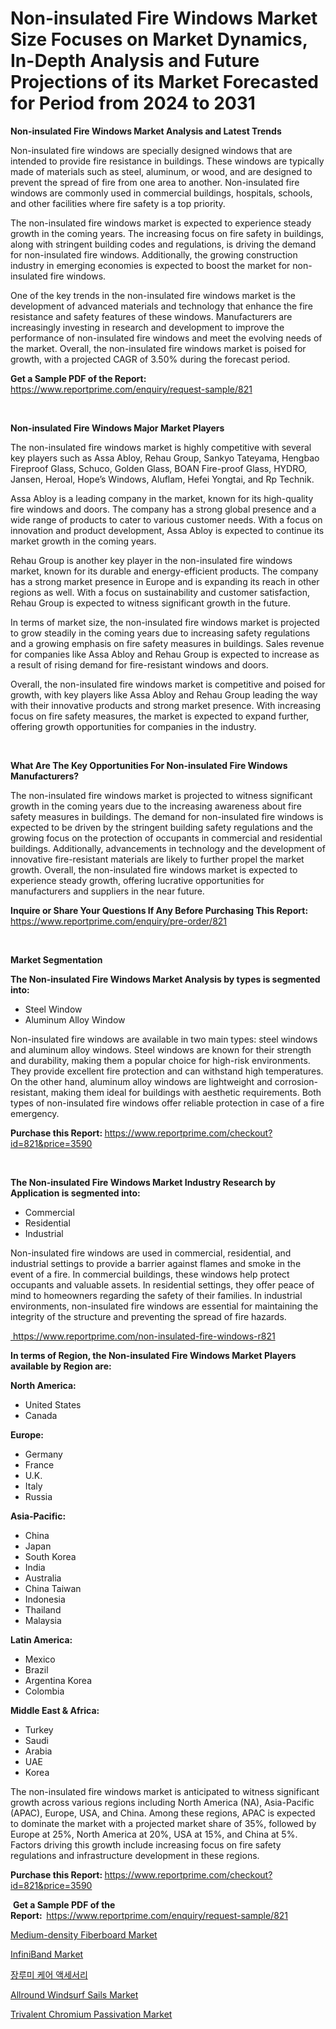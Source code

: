 <p><h1>Non-insulated Fire Windows Market Size Focuses on Market Dynamics, In-Depth Analysis and Future Projections of its Market Forecasted for Period from 2024 to 2031</h1></p><p><strong>Non-insulated Fire Windows Market Analysis and Latest Trends</strong></p>
<p><p>Non-insulated fire windows are specially designed windows that are intended to provide fire resistance in buildings. These windows are typically made of materials such as steel, aluminum, or wood, and are designed to prevent the spread of fire from one area to another. Non-insulated fire windows are commonly used in commercial buildings, hospitals, schools, and other facilities where fire safety is a top priority.</p><p>The non-insulated fire windows market is expected to experience steady growth in the coming years. The increasing focus on fire safety in buildings, along with stringent building codes and regulations, is driving the demand for non-insulated fire windows. Additionally, the growing construction industry in emerging economies is expected to boost the market for non-insulated fire windows.</p><p>One of the key trends in the non-insulated fire windows market is the development of advanced materials and technology that enhance the fire resistance and safety features of these windows. Manufacturers are increasingly investing in research and development to improve the performance of non-insulated fire windows and meet the evolving needs of the market. Overall, the non-insulated fire windows market is poised for growth, with a projected CAGR of 3.50% during the forecast period.</p></p>
<p><strong>Get a Sample PDF of the Report:&nbsp;</strong> <a href="https://www.reportprime.com/enquiry/request-sample/821">https://www.reportprime.com/enquiry/request-sample/821</a></p>
<p>&nbsp;</p>
<p><strong>Non-insulated Fire Windows Major Market Players</strong></p>
<p><p>The non-insulated fire windows market is highly competitive with several key players such as Assa Abloy, Rehau Group, Sankyo Tateyama, Hengbao Fireproof Glass, Schuco, Golden Glass, BOAN Fire-proof Glass, HYDRO, Jansen, Heroal, Hope’s Windows, Aluflam, Hefei Yongtai, and Rp Technik.</p><p>Assa Abloy is a leading company in the market, known for its high-quality fire windows and doors. The company has a strong global presence and a wide range of products to cater to various customer needs. With a focus on innovation and product development, Assa Abloy is expected to continue its market growth in the coming years.</p><p>Rehau Group is another key player in the non-insulated fire windows market, known for its durable and energy-efficient products. The company has a strong market presence in Europe and is expanding its reach in other regions as well. With a focus on sustainability and customer satisfaction, Rehau Group is expected to witness significant growth in the future.</p><p>In terms of market size, the non-insulated fire windows market is projected to grow steadily in the coming years due to increasing safety regulations and a growing emphasis on fire safety measures in buildings. Sales revenue for companies like Assa Abloy and Rehau Group is expected to increase as a result of rising demand for fire-resistant windows and doors.</p><p>Overall, the non-insulated fire windows market is competitive and poised for growth, with key players like Assa Abloy and Rehau Group leading the way with their innovative products and strong market presence. With increasing focus on fire safety measures, the market is expected to expand further, offering growth opportunities for companies in the industry.</p></p>
<p>&nbsp;</p>
<p><strong>What Are The Key Opportunities For Non-insulated Fire Windows Manufacturers?</strong></p>
<p><p>The non-insulated fire windows market is projected to witness significant growth in the coming years due to the increasing awareness about fire safety measures in buildings. The demand for non-insulated fire windows is expected to be driven by the stringent building safety regulations and the growing focus on the protection of occupants in commercial and residential buildings. Additionally, advancements in technology and the development of innovative fire-resistant materials are likely to further propel the market growth. Overall, the non-insulated fire windows market is expected to experience steady growth, offering lucrative opportunities for manufacturers and suppliers in the near future.</p></p>
<p><strong>Inquire or Share Your Questions If Any Before Purchasing This Report:</strong> <a href="https://www.reportprime.com/enquiry/pre-order/821">https://www.reportprime.com/enquiry/pre-order/821</a></p>
<p>&nbsp;</p>
<p><strong>Market Segmentation</strong></p>
<p><strong>The Non-insulated Fire Windows Market Analysis by types is segmented into:</strong></p>
<p><ul><li>Steel Window</li><li>Aluminum Alloy Window</li></ul></p>
<p><p>Non-insulated fire windows are available in two main types: steel windows and aluminum alloy windows. Steel windows are known for their strength and durability, making them a popular choice for high-risk environments. They provide excellent fire protection and can withstand high temperatures. On the other hand, aluminum alloy windows are lightweight and corrosion-resistant, making them ideal for buildings with aesthetic requirements. Both types of non-insulated fire windows offer reliable protection in case of a fire emergency.</p></p>
<p><strong>Purchase this Report:&nbsp;</strong><a href="https://www.reportprime.com/checkout?id=821&price=3590">https://www.reportprime.com/checkout?id=821&price=3590</a></p>
<p>&nbsp;</p>
<p><strong>The Non-insulated Fire Windows Market Industry Research by Application is segmented into:</strong></p>
<p><ul><li>Commercial</li><li>Residential</li><li>Industrial</li></ul></p>
<p><p>Non-insulated fire windows are used in commercial, residential, and industrial settings to provide a barrier against flames and smoke in the event of a fire. In commercial buildings, these windows help protect occupants and valuable assets. In residential settings, they offer peace of mind to homeowners regarding the safety of their families. In industrial environments, non-insulated fire windows are essential for maintaining the integrity of the structure and preventing the spread of fire hazards.</p></p>
<p><a href="https://www.reportprime.com/non-insulated-fire-windows-r821">&nbsp;https://www.reportprime.com/non-insulated-fire-windows-r821</a></p>
<p><strong>In terms of Region, the Non-insulated Fire Windows Market Players available by Region are:</strong></p>
<p>
    <p> <strong> North America: </strong>
        <ul>
            <li>United States</li>
            <li>Canada</li>
        </ul>
        </p> 
    <p> <strong> Europe: </strong>
        <ul>
            <li>Germany</li>
            <li>France</li>
            <li>U.K.</li>
            <li>Italy</li>
            <li>Russia</li>
        </ul>
        </p> 
    <p> <strong> Asia-Pacific: </strong>
        <ul>
            <li>China</li>
            <li>Japan</li>
            <li>South Korea</li>
            <li>India</li>
            <li>Australia</li>
            <li>China Taiwan</li>
            <li>Indonesia</li>
            <li>Thailand</li>
            <li>Malaysia</li>
        </ul>
        </p> 
    <p> <strong> Latin America: </strong>
        <ul>
            <li>Mexico</li>
            <li>Brazil</li>
            <li>Argentina Korea</li>
            <li>Colombia</li>
        </ul>
        </p> 
    <p> <strong> Middle East & Africa: </strong>
        <ul>
            <li>Turkey</li>
            <li>Saudi</li>
            <li>Arabia</li>
            <li>UAE</li>
            <li>Korea</li>
        </ul>
    </p>
    </p>
<p><p>The non-insulated fire windows market is anticipated to witness significant growth across various regions including North America (NA), Asia-Pacific (APAC), Europe, USA, and China. Among these regions, APAC is expected to dominate the market with a projected market share of 35%, followed by Europe at 25%, North America at 20%, USA at 15%, and China at 5%. Factors driving this growth include increasing focus on fire safety regulations and infrastructure development in these regions.</p></p>
<p><strong>Purchase this Report: </strong><a href="https://www.reportprime.com/checkout?id=821&price=3590">https://www.reportprime.com/checkout?id=821&price=3590</a></p>
<p>&nbsp;<strong>Get a Sample PDF of the Report:&nbsp;&nbsp;</strong><a href="https://www.reportprime.com/enquiry/request-sample/821">https://www.reportprime.com/enquiry/request-sample/821</a></p>
<p><strong></strong></p>
<p><p><a href="https://github.com/angelajermaine/Market-Research-Report-List-4/blob/main/medium-density-fiberboard-market.md">Medium-density Fiberboard Market</a></p><p><a href="https://issuu.com/reportprime-2/docs/infiniband-market-size-2030.pptx">InfiniBand Market</a></p><p><a href="https://medium.com/@matthiasdkins856/2024%EB%85%84%EB%B6%80%ED%84%B0-2031%EB%85%84%EA%B9%8C%EC%A7%80-%EC%98%A4%EC%8A%A4%ED%8A%B8%EB%A1%9C%EB%AF%B8-%EC%BC%80%EC%96%B4-%EC%95%A1%EC%84%B8%EC%84%9C%EB%A6%AC-%EC%8B%9C%EC%9E%A5%EC%9D%80-7-6-%EC%9D%98-%EC%97%B0%ED%8F%89%EA%B7%A0-%EC%84%B1%EC%9E%A5%EB%A5%A0%EC%9D%84-%EC%98%88%EC%83%81%ED%95%98%EA%B3%A0-%EC%9E%88%EC%9C%BC%EB%A9%B0-%EC%8B%9C%EC%9E%A5-%EB%8F%99%ED%96%A5-%EB%B6%84%EC%84%9D%EC%9D%80-%EC%9D%91%EC%9A%A9-%EC%A7%80%EC%97%AD-%EC%A0%84%EB%A7%9D-%EB%B0%8F-%EC%88%98%EC%9D%B5%EC%97%90-%EB%94%B0%EB%9D%BC-%EC%9D%B4%EB%A3%A8%EC%96%B4%EC%A7%91%EB%8B%88%EB%8B%A4-c267921909ba">장루미 케어 액세서리</a></p><p><a href="https://medium.com/@joshavis90/future-trends-in-global-allround-windsurf-sails-market-market-insights-and-analysis-from-2024-to-b6b66615fbf6">Allround Windsurf Sails Market</a></p><p><a href="https://www.linkedin.com/pulse/strategic-insights-global-trivalent-chromium-passivation-market-jdapc">Trivalent Chromium Passivation Market</a></p></p>